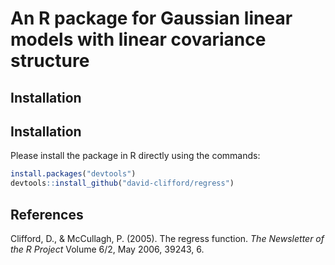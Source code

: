 # An R package for Gaussian linear models with linear covariance structure

## Installation
## Installation
Please install the package in R directly using the commands:

```R
install.packages("devtools")
devtools::install_github("david-clifford/regress")
```

## References
Clifford, D., & McCullagh, P. (2005). The regress function. _The Newsletter of the R Project_ Volume 6/2, May 2006, 39243, 6.
